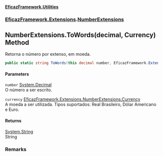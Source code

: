 #### [EficazFramework.Utilities](EficazFramework_Utilities.md 'EficazFramework.Utilities')
### [EficazFramework.Extensions](EficazFramework_Utilities.md#EficazFramework_Extensions 'EficazFramework.Extensions').[NumberExtensions](NumberExtensions.md 'EficazFramework.Extensions.NumberExtensions')
## NumberExtensions.ToWords(decimal, Currency) Method
Retorna o número por extenso, em moeda.  
```csharp
public static string ToWords(this decimal number, EficazFramework.Extensions.NumberExtensions.Currency currency);
```
#### Parameters
<a name='EficazFramework_Extensions_NumberExtensions_ToWords(decimal_EficazFramework_Extensions_NumberExtensions_Currency)_number'></a>
`number` [System.Decimal](https://docs.microsoft.com/en-us/dotnet/api/System.Decimal 'System.Decimal')  
O número a ser escrito.
  
<a name='EficazFramework_Extensions_NumberExtensions_ToWords(decimal_EficazFramework_Extensions_NumberExtensions_Currency)_currency'></a>
`currency` [EficazFramework.Extensions.NumberExtensions.Currency](https://docs.microsoft.com/en-us/dotnet/api/EficazFramework.Extensions.NumberExtensions.Currency 'EficazFramework.Extensions.NumberExtensions.Currency')  
A moeda a ser utilizada. Tipos suportados: Real Brasileiro, Dólar Americano e Euro.
  
#### Returns
[System.String](https://docs.microsoft.com/en-us/dotnet/api/System.String 'System.String')  
String
### Remarks
